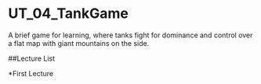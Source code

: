 # UT_04_TankGame
A brief game for learning, where tanks fight for dominance and control over a flat map with giant mountains on the side. 



##Lecture List

*First Lecture
